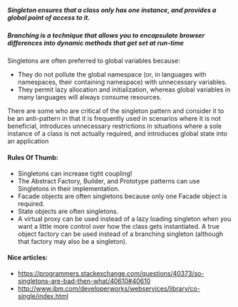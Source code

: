##### Singleton ensures that a class only has one instance, and provides a global point of access to it.

##### Branching is a technique that allows you to encapsulate browser differences into dynamic methods that get set at run-time

Singletons are often preferred to global variables because:
+ They do not pollute the global namespace (or, in languages with namespaces, their containing namespace) with unnecessary variables.
+ They permit lazy allocation and initialization, whereas global variables in many languages will always consume resources.

There are some who are critical of the singleton pattern and consider it to be an anti-pattern in that it is frequently used in scenarios where it is not beneficial, introduces unnecessary restrictions in situations where a sole instance of a class is not actually required, and introduces global state into an application

#### Rules Of Thumb:
+ Singletons can increase tight coupling!
+ The Abstract Factory, Builder, and Prototype patterns can use Singletons in their implementation.
+ Facade objects are often singletons because only one Facade object is required.
+ State objects are often singletons.
+ A virtual proxy can be used instead of a lazy loading singleton when you want a little more control over how the class gets instantiated. A true object factory can be used instead of a branching singleton (although that factory may also be a singleton).

#### Nice articles:
+ https://programmers.stackexchange.com/questions/40373/so-singletons-are-bad-then-what/40610#40610
+ http://www.ibm.com/developerworks/webservices/library/co-single/index.html